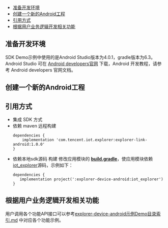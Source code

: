  * [准备开发环境](#准备开发环境)
 * [创建一个新的Android工程](#创建一个新的Android工程)
 * [引用方式](#引用方式)
 * [根据用户业务逻辑开发相关功能](#根据用户业务逻辑开发相关功能)

## 准备开发环境
SDK Demo示例中使用的是Android Studio版本为4.0.1，gradle版本为6.3。
Android Studio 可在 [Android developers官网](https://developer.android.com/studio) 下载，Android 开发教程，请参考 Android developers 官网文档。

## 创建一个新的Android工程

## 引用方式
- 集成 SDK 方式
 -  依赖 maven 远程构建
    ``` gr
    dependencies {
        implementation 'com.tencent.iot.explorer:explorer-link-android:1.0.0'
    }
    ```
 -  依赖本地sdk源码 构建
    修改应用模块的 **[build.gradle](https://github.com/tencentyun/iot-device-java/blob/master/explorer-device-android/explorer-demo/build.gradle)**，使应用模块依赖 [iot_explorer](https://github.com/tencentyun/iot-device-java/tree/master/explorer-device-android/iot_explorer)源码，示例如下：
     ```gr
    dependencies {
        implementation project(':explorer-device-android:iot_explorer')
    }
     ```

## 根据用户业务逻辑开发相关功能
用户调用各个功能API接口可以参考[explorer-device-android示例Demo目录索引.md](https://github.com/tencentyun/iot-device-java/blob/master/explorer-device-android/docs/explorer-device-android示例Demo目录索引.md) 中对应各个功能示例。
